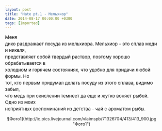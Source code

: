 ```yaml
---
layout: post
title: "Hate pt.1 - Мельхиор"
date: 2014-08-17 00:00:00 +0300
tags: [Imported]
---
```


<span style="color: rgb(0, 0, 0); font-size: 15px; line-height: 21.503999710083008px; white-space: pre-wrap; background-color: rgb(255, 255, 255);">Меня дико раздражает посуда из мельхиора. Мельхиор - это сплав меди и никеля, представляет собой твердый раствор, поэтому хорошо обрабатывается в холодном и горячем состояниях, что удобно для придачи любой формы. Но тот, кто первым придумал делать посуду из этого сплава, видимо забыл, что медь при окислении темнеет да еще и жутко воняет рыбой. Одно из моих неприятных воспоминаний из детства - чай с ароматом рыбы.</span>

<div style="text-align: center;">![Фото1](http://ic.pics.livejournal.com/vlaimspb/71326704/413/413_900.jpg "Фото1")</div>